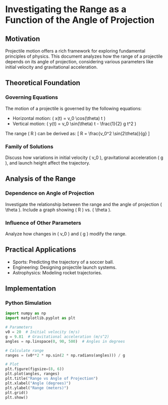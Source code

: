# Investigating the Range as a Function of the Angle of Projection

## Motivation
Projectile motion offers a rich framework for exploring fundamental principles of physics. This document analyzes how the range of a projectile depends on its angle of projection, considering various parameters like initial velocity and gravitational acceleration.

## Theoretical Foundation
### Governing Equations
The motion of a projectile is governed by the following equations:
- Horizontal motion: \( x(t) = v_0 \cos(\theta) t \)
- Vertical motion: \( y(t) = v_0 \sin(\theta) t - \frac{1}{2} g t^2 \)

The range \( R \) can be derived as:
\[ R = \frac{v_0^2 \sin(2\theta)}{g} \]

### Family of Solutions
Discuss how variations in initial velocity \( v_0 \), gravitational acceleration \( g \), and launch height affect the trajectory.

## Analysis of the Range
### Dependence on Angle of Projection
Investigate the relationship between the range and the angle of projection \( \theta \). Include a graph showing \( R \) vs. \( \theta \).

### Influence of Other Parameters
Analyze how changes in \( v_0 \) and \( g \) modify the range.

## Practical Applications
- Sports: Predicting the trajectory of a soccer ball.
- Engineering: Designing projectile launch systems.
- Astrophysics: Modeling rocket trajectories.

## Implementation
### Python Simulation
```python
import numpy as np
import matplotlib.pyplot as plt

# Parameters
v0 = 20  # Initial velocity (m/s)
g = 9.81  # Gravitational acceleration (m/s^2)
angles = np.linspace(0, 90, 500)  # Angles in degrees

# Calculate range
ranges = (v0**2 * np.sin(2 * np.radians(angles))) / g

# Plot
plt.figure(figsize=(8, 6))
plt.plot(angles, ranges)
plt.title("Range vs Angle of Projection")
plt.xlabel("Angle (degrees)")
plt.ylabel("Range (meters)")
plt.grid()
plt.show()
```
